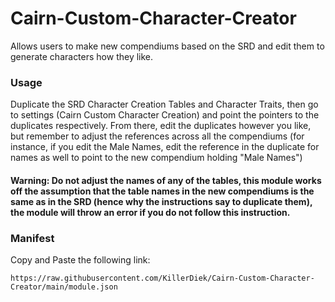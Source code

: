 # Cairn-Custom-Character-Creator
Allows users to make new compendiums based on the SRD and edit them to generate characters how they like.

### Usage
Duplicate the SRD Character Creation Tables and Character Traits, then go to settings (Cairn Custom Character Creation) and point the pointers to the duplicates respectively. From there, edit the duplicates however you like, but remember to adjust the references across all the compendiums (for instance, if you edit the Male Names, edit the reference in the duplicate for names as well to point to the new compendium holding "Male Names")

#### Warning: Do not adjust the names of any of the tables, this module works off the assumption that the table names in the new compendiums is the same as in the SRD (hence why the instructions say to duplicate them), the module will throw an error if you do not follow this instruction.

### Manifest
Copy and Paste the following link:

`https://raw.githubusercontent.com/KillerDiek/Cairn-Custom-Character-Creator/main/module.json`
